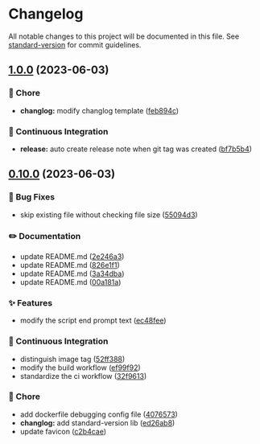 # Changelog

All notable changes to this project will be documented in this file. See [standard-version](https://github.com/conventional-changelog/standard-version) for commit guidelines.

## [1.0.0](https://github.com/BarryLiu1995/bili-fav-sniffer/compare/v0.10.0...v1.0.0) (2023-06-03)


### 🚀 Chore

* **changlog:** modify changlog template ([feb894c](https://github.com/BarryLiu1995/bili-fav-sniffer/commit/feb894c06d2d28550185ee275a14d2549af20836))


### 👷 Continuous Integration

* **release:** auto create release note when git tag was created ([bf7b5b4](https://github.com/BarryLiu1995/bili-fav-sniffer/commit/bf7b5b4c6f1c0cd268f7cb2c812c2f9c1818f1c3))

## [0.10.0](https://github.com/BarryLiu1995/bili-fav-sniffer/compare/v0.9.5...v0.10.0) (2023-06-03)


### 🐛 Bug Fixes

* skip existing file without checking file size ([55094d3](https://github.com/BarryLiu1995/bili-fav-sniffer/commit/55094d30a9b8e712886824ad83066a4c63ebf597))


### ✏️ Documentation

* update README.md ([2e246a3](https://github.com/BarryLiu1995/bili-fav-sniffer/commit/2e246a3fd1326a4ed1df90b6f274443a70567a52))
* update README.md ([826e1f1](https://github.com/BarryLiu1995/bili-fav-sniffer/commit/826e1f10752597158cb0f9fdc2da2bf563517059))
* update README.md ([3a34dba](https://github.com/BarryLiu1995/bili-fav-sniffer/commit/3a34dba16ec2d7c7d22c68617f46048b128b27c3))
* update README.md ([00a181a](https://github.com/BarryLiu1995/bili-fav-sniffer/commit/00a181aa6c2b4efc420177ac22fdd8c0aaf14560))


### ✨ Features

* modify the script end prompt text ([ec48fee](https://github.com/BarryLiu1995/bili-fav-sniffer/commit/ec48fee62bdbc717a95c409dad8ebfd2b5549cc7))


### 👷 Continuous Integration

* distinguish image tag ([52ff388](https://github.com/BarryLiu1995/bili-fav-sniffer/commit/52ff388dd4209827fb2346fc4e824a732db47593))
* modify the build workflow ([ef99f92](https://github.com/BarryLiu1995/bili-fav-sniffer/commit/ef99f92564c8183842bfecf67f45aba3c368cf33))
* standardize the ci workflow ([32f9613](https://github.com/BarryLiu1995/bili-fav-sniffer/commit/32f96134e6c5036bbff21daecb91f07742fe7d33))


### 🚀 Chore

* add dockerfile debugging config file ([4076573](https://github.com/BarryLiu1995/bili-fav-sniffer/commit/4076573a5e18583b37e290c2906e434cce4f6d8e))
* **changlog:** add standard-version lib ([ed26ab8](https://github.com/BarryLiu1995/bili-fav-sniffer/commit/ed26ab874cf8c93d30083be654bad3c65d0861e0))
* update favicon ([c2b4cae](https://github.com/BarryLiu1995/bili-fav-sniffer/commit/c2b4cae4b73fff7bacb6be1f4f994861ec61dbb0))
